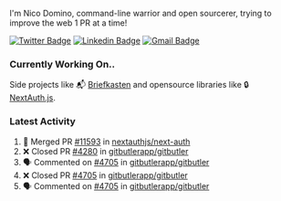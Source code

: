 
I'm Nico Domino, command-line warrior and open sourcerer, trying to improve the web 1 PR at a time!

[![Twitter Badge](https://img.shields.io/badge/-@ndom91-1ca0f1?style=flat-square&labelColor=1ca0f1&logo=twitter&logoColor=white&link=https://twitter.com/ndom91)](https://twitter.com/ndom91) [![Linkedin Badge](https://img.shields.io/badge/-ndom91-blue?style=flat-square&logo=Linkedin&logoColor=white&link=https://www.linkedin.com/in/ndom91/)](https://www.linkedin.com/in/ndom91/) [![Gmail Badge](https://img.shields.io/badge/-yo@ndo.dev-c14438?style=flat-square&logo=mail.ru&logoColor=white&link=mailto:yo@ndo.dev)](mailto:yo@ndo.dev)

### Currently Working On..

Side projects like 📬 [Briefkasten](https://briefkastenhq.com) and opensource libraries like 🔒 [NextAuth.js](https://github.com/nextauthjs/next-auth).

<!--START_SECTION_PROFILE_VIEWS:readme-info-->
<!--END_SECTION_PROFILE_VIEWS:readme-info-->

<!--START_SECTION_DAILY_COMMIT:readme-info-->
<!--END_SECTION_DAILY_COMMIT:readme-info-->

<!--START_SECTION_WEEKLY_COMMIT:readme-info-->
<!--END_SECTION_WEEKLY_COMMIT:readme-info-->

### Latest Activity

<!--START_SECTION:activity-->
1. 🎉 Merged PR [#11593](https://github.com/nextauthjs/next-auth/pull/11593) in [nextauthjs/next-auth](https://github.com/nextauthjs/next-auth)
2. ❌ Closed PR [#4280](https://github.com/gitbutlerapp/gitbutler/pull/4280) in [gitbutlerapp/gitbutler](https://github.com/gitbutlerapp/gitbutler)
3. 🗣 Commented on [#4705](https://github.com/gitbutlerapp/gitbutler/pull/4705#issuecomment-2296335633) in [gitbutlerapp/gitbutler](https://github.com/gitbutlerapp/gitbutler)
4. ❌ Closed PR [#4705](https://github.com/gitbutlerapp/gitbutler/pull/4705) in [gitbutlerapp/gitbutler](https://github.com/gitbutlerapp/gitbutler)
5. 🗣 Commented on [#4705](https://github.com/gitbutlerapp/gitbutler/pull/4705#issuecomment-2296057074) in [gitbutlerapp/gitbutler](https://github.com/gitbutlerapp/gitbutler)
<!--END_SECTION:activity-->
